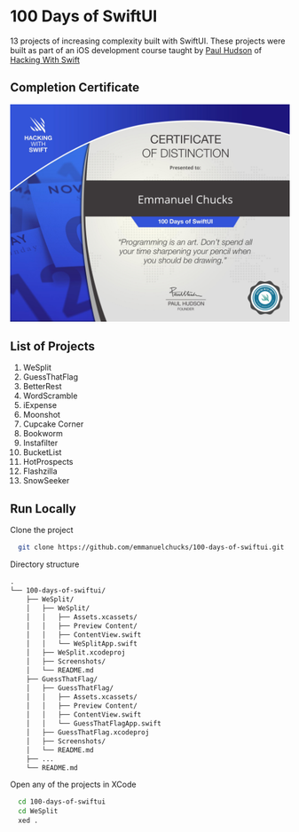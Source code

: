 # 100 Days of SwiftUI

13 projects of increasing complexity built with SwiftUI. These projects were built as part of an iOS development course taught by [Paul Hudson](https://twitter.com/twostraws) of [Hacking With Swift](https://hackingwithswift.com)

## Completion Certificate

![100 Days of SwiftUI certificate of distinction for Emmanuel Chucks](https://raw.githubusercontent.com/emmanuelchucks/100-days-of-swiftui/main/certificate.jpg)

## List of Projects

1. WeSplit
1. GuessThatFlag
1. BetterRest
1. WordScramble
1. iExpense
1. Moonshot
1. Cupcake Corner
1. Bookworm
1. Instafilter
1. BucketList
1. HotProspects
1. Flashzilla
1. SnowSeeker

## Run Locally

Clone the project

```bash
  git clone https://github.com/emmanuelchucks/100-days-of-swiftui.git
```

Directory structure

```
.
└── 100-days-of-swiftui/
    ├── WeSplit/
    │   ├── WeSplit/
    │   │   ├── Assets.xcassets/
    │   │   ├── Preview Content/
    │   │   ├── ContentView.swift
    │   │   └── WeSplitApp.swift
    │   ├── WeSplit.xcodeproj
    │   ├── Screenshots/
    │   └── README.md
    ├── GuessThatFlag/
    │   ├── GuessThatFlag/
    │   │   ├── Assets.xcassets/
    │   │   ├── Preview Content/
    │   │   ├── ContentView.swift
    │   │   └── GuessThatFlagApp.swift
    │   ├── GuessThatFlag.xcodeproj
    │   ├── Screenshots/
    │   └── README.md
    ├── ...
    └── README.md
```

Open any of the projects in XCode

```bash
  cd 100-days-of-swiftui
  cd WeSplit
  xed .
```
